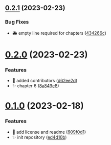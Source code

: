 ## [0.2.1](https://github.com/Wivik/linux-explained/compare/v0.2.0...v0.2.1) (2023-02-23)


### Bug Fixes

* :ambulance: empty line required for chapters ([434266c](https://github.com/Wivik/linux-explained/commit/434266c60d10a6b6ecbe11e6a712ff30cee61445))



# [0.2.0](https://github.com/Wivik/linux-explained/compare/v0.1.0...v0.2.0) (2023-02-23)


### Features

* :busts_in_silhouette: added contributors ([d62ee2d](https://github.com/Wivik/linux-explained/commit/d62ee2d54514963e567f0f4f1faa51cf0e67df5f))
* :sparkles: chapter 6 ([8a849c8](https://github.com/Wivik/linux-explained/commit/8a849c80511f84b93b82601a98d372425de77208))



# [0.1.0](https://github.com/Wivik/linux-explained/compare/ed4d10b5ff52d05562b859edfb7153dfc23d84f9...v0.1.0) (2023-02-18)


### Features

* :memo: add license and readme ([609f0d1](https://github.com/Wivik/linux-explained/commit/609f0d16318394567e59afe30437792968270820))
* :sparkles: init repository ([ed4d10b](https://github.com/Wivik/linux-explained/commit/ed4d10b5ff52d05562b859edfb7153dfc23d84f9))




